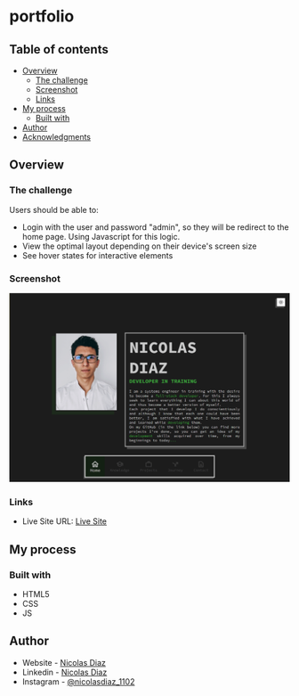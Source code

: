 # portfolio

## Table of contents

- [Overview](#overview)
  - [The challenge](#the-challenge)
  - [Screenshot](#screenshot)
  - [Links](#links)
- [My process](#my-process)
  - [Built with](#built-with)
- [Author](#author)
- [Acknowledgments](#acknowledgments)

## Overview

### The challenge

Users should be able to:

- Login with the user and password "admin", so they will be redirect to the home page. Using Javascript for this logic.
- View the optimal layout depending on their device's screen size
- See hover states for interactive elements

### Screenshot

![](./4_app/media/images/preview/home.png)

### Links

- Live Site URL: [Live Site]()

## My process

### Built with

- HTML5 
- CSS
- JS

## Author

- Website - [Nicolas Diaz](https://nicolas1102.github.io/portfolio/)
- Linkedin - [Nicolas Diaz](www.linkedin.com/in/nicolas-diaz-vargas)
- Instagram - [@nicolasdiaz_1102](https://www.instagram.com/nicolasdiaz_1102/?theme=dark)
